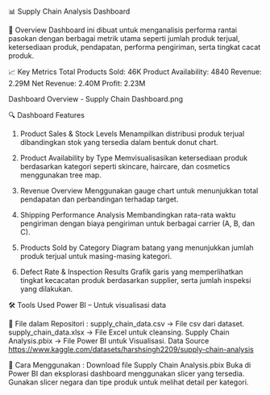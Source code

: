 📊 Supply Chain Analysis Dashboard

📌 Overview
Dashboard ini dibuat untuk menganalisis performa rantai pasokan dengan berbagai metrik utama seperti jumlah produk terjual, ketersediaan produk, pendapatan, performa pengiriman, serta tingkat cacat produk.

📈 Key Metrics
Total Products Sold: 46K
Product Availability: 4840
Revenue: 2.29M
Net Revenue: 2.40M
Profit: 2.23M

Dashboard Overview - Supply Chain Dashboard.png

🔍 Dashboard Features
1. Product Sales & Stock Levels
Menampilkan distribusi produk terjual dibandingkan stok yang tersedia dalam bentuk donut chart.

2. Product Availability by Type
Memvisualisasikan ketersediaan produk berdasarkan kategori seperti skincare, haircare, dan cosmetics menggunakan tree map.

3. Revenue Overview
Menggunakan gauge chart untuk menunjukkan total pendapatan dan perbandingan terhadap target.

4. Shipping Performance Analysis
Membandingkan rata-rata waktu pengiriman dengan biaya pengiriman untuk berbagai carrier (A, B, dan C).

5. Products Sold by Category
Diagram batang yang menunjukkan jumlah produk terjual untuk masing-masing kategori.

6. Defect Rate & Inspection Results
Grafik garis yang memperlihatkan tingkat kecacatan produk berdasarkan supplier, serta jumlah inspeksi yang dilakukan.

🛠 Tools Used
Power BI – Untuk visualisasi data

📂 File dalam Repositori : 
supply_chain_data.csv → File csv dari dataset. 
supply_chain_data.xlsx → File Excel untuk cleansing.
Supply Chain Analysis.pbix → File Power BI untuk Visualisasi.
Data Source https://www.kaggle.com/datasets/harshsingh2209/supply-chain-analysis

🚀 Cara Menggunakan : 
Download file Supply Chain Analysis.pbix 
Buka di Power BI dan eksplorasi dashboard menggunakan slicer yang tersedia. 
Gunakan slicer negara dan tipe produk untuk melihat detail per kategori.
